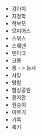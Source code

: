 - 강아지
- 지정학
- 학부모
- 모피어스
- 스위스
- 스웨덴
- 덴마크
- 크롱
- 롱 - > 농사
- 사망
- 망함
- 함상공원
- 원지안
- 원숭이
- 이무기
- 기록
- 록키